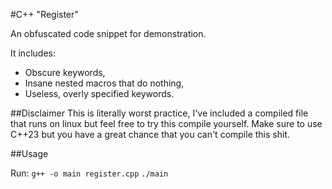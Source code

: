 #C++ "Register"

An obfuscated code snippet for demonstration.

It includes:
- Obscure keywords,
- Insane nested macros that do nothing,
- Useless, overly specified keywords.

##Disclaimer
This is literally worst practice, I've included a compiled file that runs on linux but feel free to try this compile yourself. Make sure to use C++23 but you have a great chance that you can't compile this shit.

##Usage

Run:
`g++ -o main register.cpp`
`./main`